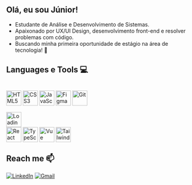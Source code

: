 ## Olá, eu sou Júnior!  

- Estudante de Análise e Desenvolvimento de Sistemas. 
- Apaixonado por UX/UI Design, desenvolvimento front-end e resolver problemas com código. 
- Buscando minha primeira oportunidade de estágio na área de tecnologia! 🚀

## Languages e Tools 💻
<div style="display: inline_block"><br>
  <img align="center" alt="HTML5" height="40" src="https://img.shields.io/badge/HTML5-E34F26?style=for-the-badge&logo=html5&logoColor=white">
  <img align="center" alt="CSS3" height="40" src="https://img.shields.io/badge/CSS3-1572B6?style=for-the-badge&logo=css3&logoColor=white">
  <img align="center" alt="JavaScript" height="40" src="https://img.shields.io/badge/JavaScript-F7DF1E?style=for-the-badge&logo=javascript&logoColor=black">
  <img align="center" alt="Figma" height="40" src="https://img.shields.io/badge/Figma-F24E1E?style=for-the-badge&logo=figma&logoColor=white">
  <img align="center" alt="Git" height="40" src="https://img.shields.io/badge/GIT-E44C30?style=for-the-badge&logo=git&logoColor=white">
  <br><br>
  <img align="center" alt="Loading" height="40" src="https://img.shields.io/badge/Loading...-000?style=for-the-badge&logo=power-shell&logoColor=white">
  <br>
  <img align="center" alt="React" height="40" src="https://img.shields.io/badge/React-20232A?style=for-the-badge&logo=react&logoColor=61DAFB">
  <img align="center" alt="TypeScript" height="40" src="https://img.shields.io/badge/TypeScript-007ACC?style=for-the-badge&logo=typescript&logoColor=white">
  <img align="center" alt="Vue" height="40" src="https://img.shields.io/badge/Vue.js-35495E?style=for-the-badge&logo=vuedotjs&logoColor=4FC08D">
  <img align="center" alt="Tailwind" height="40" src="https://img.shields.io/badge/Tailwind_CSS-06B6D4?style=for-the-badge&logo=tailwindcss&logoColor=white">
</div>




## Reach me 📫
[![LinkedIn](https://img.shields.io/badge/LinkedIn-0077B5?style=for-the-badge&logo=linkedin&logoColor=white)](https://www.linkedin.com/in/juniorgomesdasilva/)
[![Gmail](https://img.shields.io/badge/-juniorgomesdasilva9@gmail.com-D14836?style=for-the-badge&logo=gmail&logoColor=white&link=mailto:juniorgomesdasilva9@gmail.com)](mailto:juniorgomesdasilva9@gmail.com)
